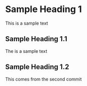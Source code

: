 # Sample Heading 1

This is a sample text

## Sample Heading 1.1

The is a sample text

## Sample Heading 1.2

This comes from the second commit
